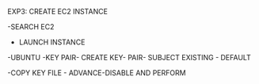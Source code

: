 EXP3: CREATE EC2 INSTANCE

-SEARCH EC2

- LAUNCH INSTANCE

-UBUNTU -KEY PAIR- CREATE KEY- PAIR- SUBJECT EXISTING - DEFAULT

-COPY KEY FILE - ADVANCE-DISABLE AND PERFORM

